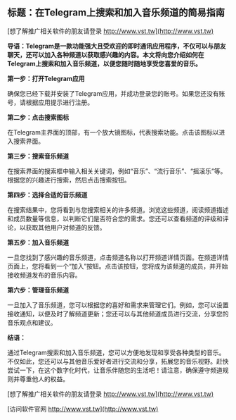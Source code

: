 ## **标题：在Telegram上搜索和加入音乐频道的简易指南**

[想了解推广相关软件的朋友请登录 http://www.vst.tw](http://www.vst.tw)

**导语：Telegram是一款功能强大且受欢迎的即时通讯应用程序，不仅可以与朋友聊天，还可以加入各种频道以获取感兴趣的内容。本文将向您介绍如何在Telegram上搜索和加入音乐频道，以便您随时随地享受您喜爱的音乐。**

**第一步：打开Telegram应用**

确保您已经下载并安装了Telegram应用，并成功登录您的账号。如果您还没有账号，请根据应用提示进行注册。

**第二步：点击搜索图标**

在Telegram主界面的顶部，有一个放大镜图标，代表搜索功能。点击该图标以进入搜索界面。

**第三步：搜索音乐频道**

在搜索界面的搜索框中输入相关关键词，例如“音乐”、“流行音乐”、“摇滚乐”等。根据您的兴趣进行搜索，然后点击搜索按钮。

**第四步：选择合适的音乐频道**

在搜索结果中，您将看到与您搜索相关的许多频道。浏览这些频道，阅读频道描述和成员数量等信息，以判断它们是否符合您的需求。您还可以查看频道的评级和评论，以获取其他用户对频道的反馈。

**第五步：加入音乐频道**

一旦您找到了感兴趣的音乐频道，点击频道名称以打开频道详情页面。在频道详情页面上，您将看到一个“加入”按钮。点击该按钮，您将成为该频道的成员，并开始接收频道发布的音乐内容。

**第六步：管理音乐频道**

一旦加入了音乐频道，您可以根据您的喜好和需求来管理它们。例如，您可以设置接收通知，以便及时了解频道更新；您还可以与其他频道成员进行交流，分享您的音乐观点和建议。

**结语：**

通过Telegram搜索和加入音乐频道，您可以方便地发现和享受各种类型的音乐。不仅如此，您还可以与其他音乐爱好者进行交流和分享，拓展您的音乐视野。赶快尝试一下，在这个数字化时代，让音乐伴随您的生活吧！请注意，确保遵守频道规则并尊重他人的权益。

[想了解推广相关软件的朋友请登录 http://www.vst.tw](http://www.vst.tw)


[访问软件官网 http://www.vst.tw](http://www.vst.tw)
